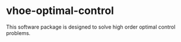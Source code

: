 # vhoe-optimal-control
This software package is designed to solve high order optimal control problems.

